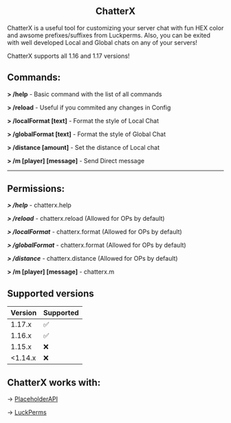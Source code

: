 ## <center>**ChatterX**</center>
ChatterX is a useful tool for customizing your server chat with fun HEX color and awsome prefixes/suffixes from Luckperms. Also, you can be exited with well developed Local and Global chats on any of your servers!

ChatterX supports all 1.16 and 1.17 versions!


## **Commands:**
**> /help** - Basic command with the list of all commands

**> /reload** - Useful if you commited any changes in Config

**> /localFormat [text]** - Format the style of Local Chat

**> /globalFormat [text]** - Format the style of Global Chat

**> /distance [amount]** - Set the distance of Local chat

**> /m [player] [message]** - Send Direct message

-----------------------
## **Permissions:**
***> /help*** - chatterx.help

***> /reload*** - chatterx.reload (Allowed for OPs by default)

***> /localFormat*** - chatterx.format (Allowed for OPs by default)

***> /globalFormat*** - chatterx.format (Allowed for OPs by default)

***> /distance*** - chatterx.distance (Allowed for OPs by default)

**> /m [player] [message]** - chatterx.m


## Supported versions
| Version | Supported          |
| ------- | ------------------ |
| 1.17.x  | :white_check_mark: |
| 1.16.x  | :white_check_mark: |
| 1.15.x  | :x:                |
| <1.14.x | :x:                |

## **ChatterX works with**:
-> [PlaceholderAPI](https://www.spigotmc.org/resources/placeholderapi.6245/)

-> [LuckPerms](https://www.spigotmc.org/resources/luckperms.28140/)
